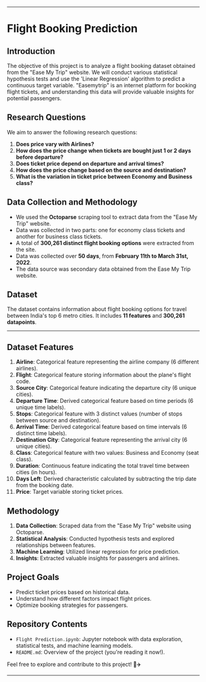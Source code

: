 
---

# Flight Booking Prediction

## Introduction

The objective of this project is to analyze a flight booking dataset obtained from the "Ease My Trip" website. We will conduct various statistical hypothesis tests and use the 'Linear Regression' algorithm to predict a continuous target variable. "Easemytrip" is an internet platform for booking flight tickets, and understanding this data will provide valuable insights for potential passengers.

## Research Questions

We aim to answer the following research questions:
1. **Does price vary with Airlines?**
2. **How does the price change when tickets are bought just 1 or 2 days before departure?**
3. **Does ticket price depend on departure and arrival times?**
4. **How does the price change based on the source and destination?**
5. **What is the variation in ticket price between Economy and Business class?**

## Data Collection and Methodology

- We used the **Octoparse** scraping tool to extract data from the "Ease My Trip" website.
- Data was collected in two parts: one for economy class tickets and another for business class tickets.
- A total of **300,261 distinct flight booking options** were extracted from the site.
- Data was collected over **50 days**, from **February 11th to March 31st, 2022**.
- The data source was secondary data obtained from the Ease My Trip website.

## Dataset

The dataset contains information about flight booking options for travel between India's top 6 metro cities. It includes **11 features** and **300,261 datapoints**.

---

## Dataset Features

1. **Airline**: Categorical feature representing the airline company (6 different airlines).
2. **Flight**: Categorical feature storing information about the plane's flight code.
3. **Source City**: Categorical feature indicating the departure city (6 unique cities).
4. **Departure Time**: Derived categorical feature based on time periods (6 unique time labels).
5. **Stops**: Categorical feature with 3 distinct values (number of stops between source and destination).
6. **Arrival Time**: Derived categorical feature based on time intervals (6 distinct time labels).
7. **Destination City**: Categorical feature representing the arrival city (6 unique cities).
8. **Class**: Categorical feature with two values: Business and Economy (seat class).
9. **Duration**: Continuous feature indicating the total travel time between cities (in hours).
10. **Days Left**: Derived characteristic calculated by subtracting the trip date from the booking date.
11. **Price**: Target variable storing ticket prices.

## Methodology

1. **Data Collection**: Scraped data from the "Ease My Trip" website using Octoparse.
2. **Statistical Analysis**: Conducted hypothesis tests and explored relationships between features.
3. **Machine Learning**: Utilized linear regression for price prediction.
4. **Insights**: Extracted valuable insights for passengers and airlines.

## Project Goals

- Predict ticket prices based on historical data.
- Understand how different factors impact flight prices.
- Optimize booking strategies for passengers.

## Repository Contents

- `Flight Prediction.ipynb`: Jupyter notebook with data exploration, statistical tests, and machine learning models.
- `README.md`: Overview of the project (you're reading it now!).

Feel free to explore and contribute to this project! 🛫✈️

---
